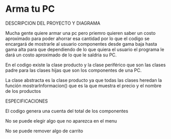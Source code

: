 # Arma tu PC
DESCRIPCION DEL PROYECTO Y DIAGRAMA

Mucha gente quiere armar una pc pero priemro quieren saber un costo aproximado para poder ahorrar esa cantidad por lo que el codigo se encargará de mostrarle al usuario componentes desde gama baja hasta gama alta para que dependiendo de lo que quiera el usuario el programa le dará un costo aproximado de lo que le saldria su PC.


En el codigo existe la clase producto y la clase periférico que son las clases padre para las clases hijas que son los componentes de una PC.


La clase abstracta es la clase producto ya que todas las clases heredan la función mostrarInformacion() que es la que muestra el precio y el nombre de los productos 





ESPECIFICACIONES

El codigo genera una cuenta del total de los componentes

No se puede elegir algo que no aparezca en el menu

No se puede remover algo de carrito
